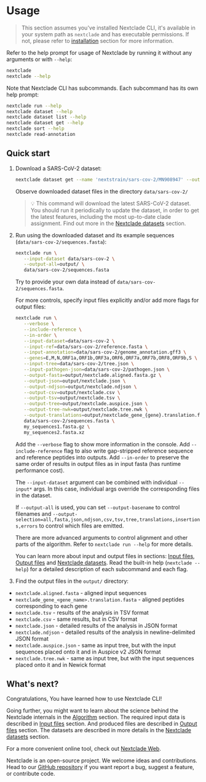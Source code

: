 # Usage

> This section assumes you've installed Nextclade CLI, it's available in your system path as `nextclade` and has executable permissions. If not, please refer to [installation](../nextclade-cli/installation.html) section for more information.

Refer to the help prompt for usage of Nextclade by running it without any arguments or with `--help`:

```bash
nextclade
nextclade --help
```

Note that Nextclade CLI has subcommands. Each subcommand has its own help prompt:

```bash
nextclade run --help
nextclade dataset --help
nextclade dataset list --help
nextclade dataset get --help
nextclade sort --help
nextclade read-annotation
```

<!--- TODO: Should be expanded with detailed explanation of the commands -->

## Quick start

1. Download a SARS-CoV-2 dataset:

   ```bash
   nextclade dataset get --name 'nextstrain/sars-cov-2/MN908947' --output-dir 'data/sars-cov-2'
   ```

   Observe downloaded dataset files in the directory `data/sars-cov-2/`

   > 💡️ This command will download the latest SARS-CoV-2 dataset. You should run it periodically to update the dataset, in order to get the latest features, including the most up-to-date clade assignment. Find out more in the [Nextclade datasets](datasets) section.

2. Run using the downloaded dataset and its example sequences (`data/sars-cov-2/sequences.fasta`):

   ```bash
   nextclade run \
      --input-dataset data/sars-cov-2 \
      --output-all=output/ \
      data/sars-cov-2/sequences.fasta
   ```

   Try to provide your own data instead of `data/sars-cov-2/sequences.fasta`.

   For more controls, specify input files explicitly and/or add more flags for output files:

   ```bash
   nextclade run \
      --verbose \
      --include-reference \
      --in-order \
      --input-dataset=data/sars-cov-2 \
      --input-ref=data/sars-cov-2/reference.fasta \
      --input-annotation=data/sars-cov-2/genome_annotation.gff3 \
      --genes=E,M,N,ORF1a,ORF1b,ORF3a,ORF6,ORF7a,ORF7b,ORF8,ORF9b,S \
      --input-tree=data/sars-cov-2/tree.json \
      --input-pathogen-json=data/sars-cov-2/pathogen.json \
      --output-fasta=output/nextclade.aligned.fasta.gz \
      --output-json=output/nextclade.json \
      --output-ndjson=output/nextclade.ndjson \
      --output-csv=output/nextclade.csv \
      --output-tsv=output/nextclade.tsv \
      --output-tree=output/nextclade.auspice.json \
      --output-tree-nwk=output/nextclade.tree.nwk \
      --output-translations=output/nextclade_gene_{gene}.translation.fasta.zst \
      data/sars-cov-2/sequences.fasta \
      my_sequences1.fasta.gz \
      my_sequences2.fasta.xz
   ```

   Add the `--verbose` flag to show more information in the console. Add `--include-reference` flag to also write gap-stripped reference sequence and reference peptides into outputs. Add `--in-order` to preserve the same order of results in output files as in input fasta (has runtime performance cost).

   The `--input-dataset` argument can be combined with individual `--input*` args. In this case, individual args override the corresponding files in the dataset.

   If `--output-all` is used, you can set `--output-basename` to control filenames and `--output-selection=all,fasta,json,ndjson,csv,tsv,tree,translations,insertions,errors` to control which files are emitted.

   There are more advanced arguments to control alignment and other parts of the algorithm. Refer to `nextclade run --help` for more details.

   You can learn more about input and output files in sections: [Input files](input-files), [Output files](output-files) and [Nextclade datasets](datasets). Read the built-in help (`nextclade --help`) for a detailed description of each subcommand and each flag.

3. Find the output files in the `output/` directory:

- `nextclade.aligned.fasta` - aligned input sequences
- `nextclade_gene_<gene_name>.translation.fasta` - aligned peptides corresponding to each gene
- `nextclade.tsv` - results of the analysis in TSV format
- `nextclade.csv` - same results, but in CSV format
- `nextclade.json` - detailed results of the analysis in JSON format
- `nextclade.ndjson` - detailed results of the analysis in newline-delimited JSON format
- `nextclade.auspice.json` - same as input tree, but with the input sequences placed onto it and in Auspice v2 JSON format
- `nextclade.tree.nwk` - same as input tree, but with the input sequences placed onto it and in Newick format

## What's next?

Congratulations, You have learned how to use Nextclade CLI!

Going further, you might want to learn about the science behind the Nextclade internals in the [Algorithm](algorithm) section. The required input data is described in [Input files](input-files) section. And produced files are described in [Output files](output-files) section. The datasets are described in more details in the [Nextclade datasets](datasets) section.

For a more convenient online tool, check out [Nextclade Web](nextclade-web).

Nextclade is an open-source project. We welcome ideas and contributions. Head to our [GitHub repository](https://github.com/nextstrain/nextclade) if you want report a bug, suggest a feature, or contribute code.
